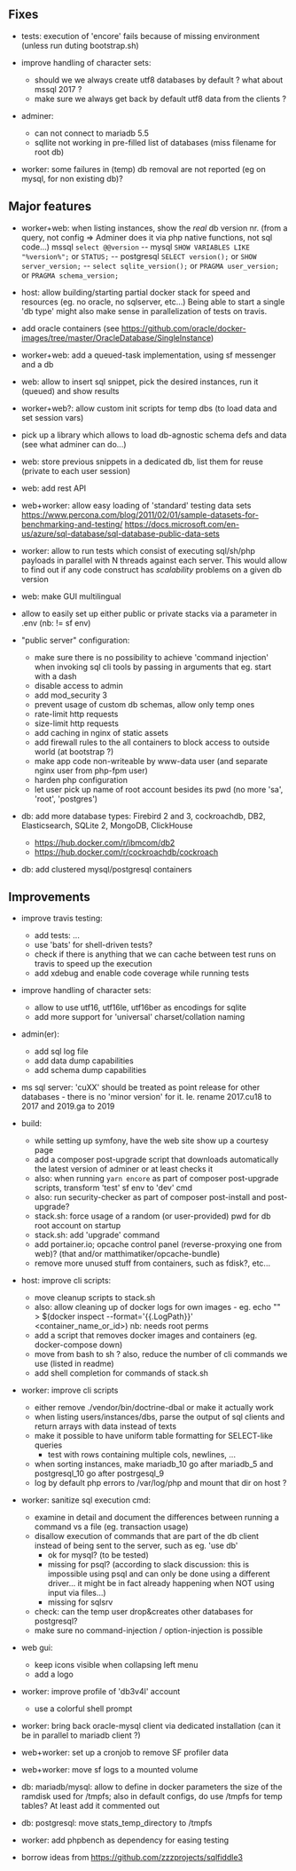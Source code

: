 ## Fixes

- tests: execution of 'encore' fails because of missing environment (unless run duting bootstrap.sh)

- improve handling of character sets:
  + should we we always create utf8 databases by default ? what about mssql 2017 ?
  + make sure we always get back by default utf8 data from the clients ?

- adminer:
  + can not connect to mariadb 5.5
  + sqllite not working in pre-filled list of databases (miss filename for root db)

- worker: some failures in (temp) db removal are not reported (eg on mysql, for non existing db)?


## Major features

- worker+web: when listing instances, show the _real_ db version nr. (from a query, not config => Adminer does it via php
  native functions, not sql code...)
  mssql `select @@version` -- mysql `SHOW VARIABLES LIKE "%version%";` or `STATUS;` -- postgresql `SELECT version();` or `SHOW server_version;` -- `select sqlite_version();` or `PRAGMA user_version;` or `PRAGMA schema_version;`

- host: allow building/starting partial docker stack for speed and resources (eg. no oracle, no sqlserver, etc...)
  Being able to start a single 'db type' might also make sense in parallelization of tests on travis.

- add oracle containers (see https://github.com/oracle/docker-images/tree/master/OracleDatabase/SingleInstance)

- worker+web: add a queued-task implementation, using sf messenger and a db

- web: allow to insert sql snippet, pick the desired instances, run it (queued) and show results

- worker+web?: allow custom init scripts for temp dbs (to load data and set session vars)

- pick up a library which allows to load db-agnostic schema defs and data (see what adminer can do...)

- web: store previous snippets in a dedicated db, list them for reuse (private to each user session)

- web: add rest API

- web+worker: allow easy loading of 'standard' testing data sets
  https://www.percona.com/blog/2011/02/01/sample-datasets-for-benchmarking-and-testing/
  https://docs.microsoft.com/en-us/azure/sql-database/sql-database-public-data-sets

- worker: allow to run tests which consist of executing sql/sh/php payloads in parallel with N threads against each server.
  This would allow to find out if any code construct has _scalability_ problems on a given db version

- web: make GUI multilingual

- allow to easily set up either public or private stacks via a parameter in .env (nb: != sf env)

- "public server" configuration:
  - make sure there is no possibility to achieve 'command injection' when invoking sql cli tools by passing in
    arguments that eg. start with a dash
  - disable access to admin
  - add mod_security 3
  - prevent usage of custom db schemas, allow only temp ones
  - rate-limit http requests
  - size-limit http requests
  - add caching in nginx of static assets
  - add firewall rules to the all containers to block access to outside world (at bootstrap ?)
  - make app code non-writeable by www-data user (and separate nginx user from php-fpm user)
  - harden php configuration
  - let user pick up name of root account besides its pwd (no more 'sa', 'root', 'postgres')

- db: add more database types: Firebird 2 and 3, cockroachdb, DB2, Elasticsearch, SQLite 2, MongoDB, ClickHouse
  - https://hub.docker.com/r/ibmcom/db2
  - https://hub.docker.com/r/cockroachdb/cockroach

- db: add clustered mysql/postgresql containers


## Improvements

- improve travis testing:
  + add tests: ...
  + use 'bats' for shell-driven tests?
  + check if there is anything that we can cache between test runs on travis to speed up the execution
  + add xdebug and enable code coverage while running tests

- improve handling of character sets:
  + allow to use utf16, utf16le, utf16ber as encodings for sqlite
  + add more support for 'universal' charset/collation naming

- admin(er):
  + add sql log file
  + add data dump capabilities
  + add schema dump capabilities

- ms sql server: 'cuXX' should be treated as point release for other databases - there is no 'minor version' for it.
  Ie. rename 2017.cu18 to 2017 and 2019.ga to 2019

- build:
  + while setting up symfony, have the web site show up a courtesy page
  + add a composer post-upgrade script that downloads automatically the latest version of adminer or at least checks it
  + also: when running `yarn encore` as part of composer post-upgrade scripts, transform 'test' sf env to 'dev' cmd
  + also: run security-checker as part of composer post-install and post-upgrade?
  + stack.sh: force usage of a random (or user-provided) pwd for db root account on startup
  + stack.sh: add 'upgrade' command
  + add portainer.io; opcache control panel (reverse-proxying one from web)? (that and/or matthimatiker/opcache-bundle)
  + remove more unused stuff from containers, such as fdisk?, etc...

- host: improve cli scripts:
  + move cleanup scripts to stack.sh
  + also: allow cleaning up of docker logs for own images - eg.
    echo "" > $(docker inspect --format='{{.LogPath}}' <container_name_or_id>)
    nb: needs root perms
  + add a script that removes docker images and containers (eg. docker-compose down)
  + move from bash to sh ? also, reduce the number of cli commands we use (listed in readme)
  + add shell completion for commands of stack.sh

- worker: improve cli scripts
  + either remove ./vendor/bin/doctrine-dbal or make it actually work
  + when listing users/instances/dbs, parse the output of sql clients and return arrays with data instead of texts
  + make it possible to have uniform table formatting for SELECT-like queries
    - test with rows containing multiple cols, newlines, ...
  + when sorting instances, make mariadb_10 go after mariadb_5 and postgresql_10 go after postrgesql_9
  + log by default php errors to /var/log/php and mount that dir on host ?

- worker: sanitize sql execution cmd:
  + examine in detail and document the differences between running a command vs a file (eg. transaction usage)
  + disallow execution of commands that are part of the db client instead of being sent to the server, such as eg. 'use db'
    - ok for mysql? (to be tested)
    - missing for psql? (according to slack discussion: this is impossible using psql and can only be done using a different
      driver... it might be in fact already happening when NOT using input via files...)
    - missing for sqlsrv
  + check: can the temp user drop&creates other databases for postgresql?
  + make sure no command-injection / option-injection is possible

- web gui:
  + keep icons visible when collapsing left menu
  + add a logo

- worker: improve profile of 'db3v4l' account
  + use a colorful shell prompt

- worker: bring back oracle-mysql client via dedicated installation (can it be in parallel to mariadb client ?)

- web+worker: set up a cronjob to remove SF profiler data

- web+worker: move sf logs to a mounted volume

- db: mariadb/mysql: allow to define in docker parameters the size of the ramdisk used for /tmpfs;
  also in default configs, do use /tmpfs for temp tables? At least add it commented out

- db: postgresql: move stats_temp_directory to /tmpfs

- worker: add phpbench as dependency for easing testing

- borrow ideas from https://github.com/zzzprojects/sqlfiddle3
